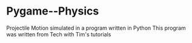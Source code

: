 # Pygame--Physics
Projectile Motion simulated in a program written in Python
This program was written from Tech with Tim's tutorials 
